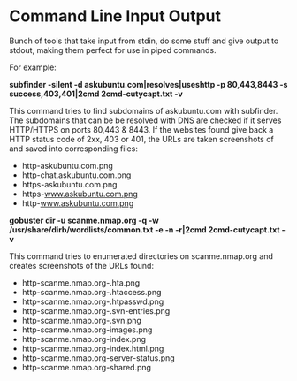 # Command Line Input Output

Bunch of tools that take input from stdin, do some stuff and give output to stdout, making them perfect for use in piped commands.

For example:

**subfinder -silent -d askubuntu.com|resolves|useshttp -p 80,443,8443 -s success,403,401|2cmd 2cmd-cutycapt.txt -v**

This command tries to find subdomains of askubuntu.com with subfinder. The subdomains that can be be resolved with DNS are checked if it serves HTTP/HTTPS on ports 80,443 & 8443. If the websites found give back a HTTP status code of 2xx, 403 or 401, the URLs are taken screenshots of and saved into corresponding files:
* http-askubuntu.com.png
* http-chat.askubuntu.com.png
* https-askubuntu.com.png
* https-www.askubuntu.com.png
* http-www.askubuntu.com.png

**gobuster dir -u scanme.nmap.org -q -w /usr/share/dirb/wordlists/common.txt -e -n -r|2cmd 2cmd-cutycapt.txt -v**

This command tries to enumerated directories on scanme.nmap.org and creates screenshots of the URLs found:

* http-scanme.nmap.org-.hta.png
* http-scanme.nmap.org-.htaccess.png
* http-scanme.nmap.org-.htpasswd.png
* http-scanme.nmap.org-.svn-entries.png
* http-scanme.nmap.org-.svn.png
* http-scanme.nmap.org-images.png
* http-scanme.nmap.org-index.png
* http-scanme.nmap.org-index.html.png
* http-scanme.nmap.org-server-status.png
* http-scanme.nmap.org-shared.png

